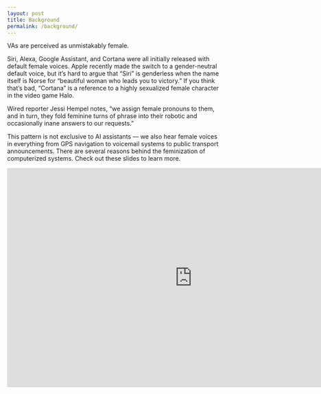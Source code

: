 ```yaml
---
layout: post
title: Background
permalink: /background/
---
```

VAs are perceived as unmistakably female.

Siri, Alexa, Google Assistant, and Cortana were all initially released with default female voices. Apple recently made the switch to a gender-neutral default voice, but it’s hard to argue that “Siri” is genderless when the name itself is Norse for “beautiful woman who leads you to victory.” If you think that’s bad, “Cortana” is a reference to a highly sexualized female character in the video game Halo. 

Wired reporter Jessi Hempel notes, “we assign female pronouns to them, and in turn, they fold feminine turns of phrase into their robotic and occasionally inane answers to our requests.”

This pattern is not exclusive to AI assistants — we also hear female voices in everything from GPS navigation to voicemail systems to public transport announcements. There are several reasons behind the feminization of computerized systems. Check out these slides to learn more.

<iframe width="960" height="569" style="width: 862px; height: 511px;" src="https://docs.google.com/presentation/d/e/2PACX-1vSp0Z0ZqVwjTHxCd-Cw9i22FxccDfHeqqHoVjQVa5JaXA9C-eHy6WrzOHsXP5J3CiCwz5kmpRvf5L1N/embed?start=false&amp;loop=false&amp;delayms=3000" frameborder="0" allowfullscreen="allowfullscreen" mozallowfullscreen="mozallowfullscreen" webkitallowfullscreen="webkitallowfullscreen"></iframe>